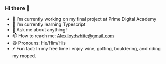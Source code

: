 ### Hi there 👋

- 🔭 I’m currently working on my final project at Prime Digital Academy
- 🌱 I’m currently learning Typescript 
- 💬 Ask me about anything!
- 📫 How to reach me: Alexlloydwhite@gmail.com
- 😄 Pronouns: He/Him/His
- ⚡ Fun fact: In my free time i enjoy wine, golfing, bouldering, and riding my moped.
